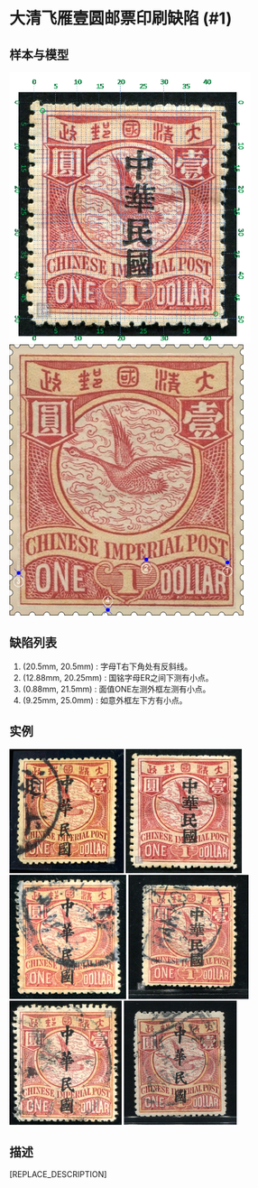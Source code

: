 # 大清飞雁壹圆邮票印刷缺陷 (#1)

## 样本与模型
<img src="sampling.png" height=480/> <img src="model.png" height=480/>

## 缺陷列表
1. (20.5mm, 20.5mm) :  字母T右下角处有反斜线。
1. (12.88mm, 20.25mm) :  国铭字母ER之间下测有小点。
1. (0.88mm, 21.5mm) :  面值ONE左测外框左测有小点。
1. (9.25mm, 25.0mm) :  如意外框左下方有小点。


## 实例
<img src="2011-09-23_00049435005A.jpg" height=220/> <img src="2011-12-20_00052608038A.jpg" height=220/> <img src="2012-09-13_00068028035A.jpg" height=220/> <img src="2014-01-22_00133999131A.jpg" height=220/> <img src="2014-10-27_00159485031A.jpg" height=220/> <img src="2015-12-06_00194888085A.jpg" height=220/> 


## 描述
[REPLACE_DESCRIPTION]
